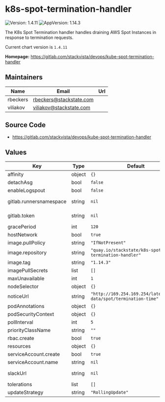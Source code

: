 # k8s-spot-termination-handler

![Version: 1.4.11](https://img.shields.io/badge/Version-1.4.11-informational?style=flat-square) ![AppVersion: 1.14.3](https://img.shields.io/badge/AppVersion-1.14.3-informational?style=flat-square)

The K8s Spot Termination handler handles draining AWS Spot Instances in response to termination requests.

Current chart version is `1.4.11`

**Homepage:** <https://gitlab.com/stackvista/devops/kube-spot-termination-handler>

## Maintainers

| Name | Email | Url |
| ---- | ------ | --- |
| rbeckers | <rbeckers@stackstate.com> |  |
| viliakov | <viliakov@stackstate.com> |  |

## Source Code

* <https://gitlab.com/stackvista/devops/kube-spot-termination-handler>

## Values

| Key | Type | Default | Description |
|-----|------|---------|-------------|
| affinity | object | `{}` |  |
| detachAsg | bool | `false` |  |
| enableLogspout | bool | `false` |  |
| gitlab.runnersnamespace | string | `nil` | By default the namespace `gitlab-runner` is inspected, this can be overriden by setting an alternative namespace here |
| gitlab.token | string | `nil` | If a gitlab token is  provided this enables Gitlab job restarts for jobs running on spot instances. The token is required to cancel/restart a job |
| gracePeriod | int | `120` |  |
| hostNetwork | bool | `true` |  |
| image.pullPolicy | string | `"IfNotPresent"` |  |
| image.repository | string | `"quay.io/stackstate/k8s-spot-termination-handler"` |  |
| image.tag | string | `"1.14.3"` |  |
| imagePullSecrets | list | `[]` |  |
| maxUnavailable | int | `1` |  |
| nodeSelector | object | `{}` |  |
| noticeUrl | string | `"http://169.254.169.254/latest/meta-data/spot/termination-time"` |  |
| podAnnotations | object | `{}` |  |
| podSecurityContext | object | `{}` |  |
| pollInterval | int | `5` |  |
| priorityClassName | string | `""` |  |
| rbac.create | bool | `true` |  |
| resources | object | `{}` |  |
| serviceAccount.create | bool | `true` |  |
| serviceAccount.name | string | `nil` |  |
| slackUrl | string | `nil` | Send notifications to a Slack webhook URL, example slackUrl: https://hooks.slack.com/services/EXAMPLE123/EXAMPLE123/example1234567 |
| tolerations | list | `[]` |  |
| updateStrategy | string | `"RollingUpdate"` |  |
